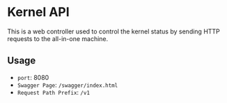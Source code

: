 # Kernel API

This is a web controller used to control the kernel status by sending HTTP requests to the all-in-one machine.

## Usage

- `port`: 8080  
- `Swagger Page`: `/swagger/index.html`  
- `Request Path Prefix`: `/v1`